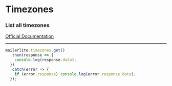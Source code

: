 # Timezones

### List all timezones
[Official Documentation](https://developers.mailerlite.com/docs/timezones.html)

---
```javascript
mailerlite.timezones.get()
  .then(response => {
    console.log(response.data);
  })
  .catch(error => {
    if (error.response) console.log(error.response.data);
  });
```
